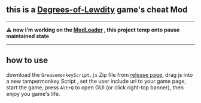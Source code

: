 ## this is a [Degrees-of-Lewdity](https://eltirosto.github.io/Degrees-of-Lewdity-Chinese-Localization/) game's cheat Mod

---

**⚠ now i'm working on the [ModLoader](https://github.com/Lyoko-Jeremie/sugarcube-2-ModLoader) , this project temp onto pause maintained state**

---
## how to use

download the `GreasemonkeyScript.js` Zip file from [release page](https://github.com/Lyoko-Jeremie/Degrees-of-Lewdity_Cheats-Mod/releases),
drag js into a new tampermonkey Script , set the user include url to your game page,
start the game, press `Alt+Q` to open GUI (or click right-top banner), then enjoy you game's life.

